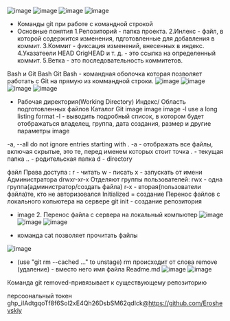 ![image](https://user-images.githubusercontent.com/97594146/194746711-5fa21fa2-f2a1-4bcc-863e-a0e0a274e609.png)
![image](https://user-images.githubusercontent.com/97594146/194746724-5bf90e7d-8d3f-42ae-8c72-b5a3779206df.png)
![image](https://user-images.githubusercontent.com/97594146/194746734-b22cdaf7-efe4-468e-be29-82772a68c62e.png)
![image](https://user-images.githubusercontent.com/97594146/194746755-c1b5ea93-5626-4011-ab75-a065cebc9649.png)


* Команды git при работе с командной строкой 
* Основные понятия 1.Репозиторий - папка проекта. 2.Инлекс - файл, в которой содержится изменения, пдготовленные для добавления в коммит. 3.Коммит - фиксация изменений, внесенных в индекс. 4.Указатеели HEAD OrigHEAD и т. д. - это ссылка на определенный коммит. 5.Ветка - это последовательность коммитетов.

Bash и Git Bash Git Bash - командная оболочка которая позволяет работать с Git на прямую из коммандной строки.
![image](https://user-images.githubusercontent.com/97594146/194746772-5607fa40-ab73-4f69-9b28-158e04c785dd.png)
![image](https://user-images.githubusercontent.com/97594146/194746789-baaa63c5-acb3-4969-9c7e-401fef7315a5.png)
![image](https://user-images.githubusercontent.com/97594146/194746798-7a186792-0037-42a9-9926-fd0a326e0105.png)
![image](https://user-images.githubusercontent.com/97594146/194746813-da038253-4a97-4b0b-8277-0536328eaf4e.png)

* Рабочая директория(Working Directory) Индекс/ Область подготовленных файлов Каталог Git image image image -l use a long listing format -l - выводить подробный список, в котором будет отображаться владелец, группа, дата создания, размер и другие параметры image

-a, --all do not ignore entries starting with . -a - отображать все файлы, включая скрытые, это те, перед именем которых стоит точка . - текущая папка .. - родительская папка d - directory

файл Права доступа : r - читать w - писать x - запускать от имени Администратора drwxr-xr-x Отделяют группы пользователей: rwx - одна группа(администратор/создать файла) r-x - вторая(пользователи файла)те, кто не авторизовался Initialized = создание
Перенос файлов с локального копьютера на сервере git init - создание репозитория

* image 2. Перенос файла с сервера на локальный компьютер 
![image](https://user-images.githubusercontent.com/97594146/194747235-865a7282-e19c-4e3d-ab85-752dd1be5e78.png)
![image](https://user-images.githubusercontent.com/97594146/194747252-0be4bb1c-7c9d-456e-aca2-a153e9bed75c.png)
![image](https://user-images.githubusercontent.com/97594146/194747255-96eac50b-07b7-4161-b49c-3678e3a43738.png)


* команда cat позволяет прочитать файлы  

![image](https://user-images.githubusercontent.com/97594146/194747268-91e40ea8-d336-472c-99d2-be4c1672eca5.png)
* (use "git rm --cached ..." to unstage) rm происходит от слова remove (удаление) - вместо него имя файла Readme.md
![image](https://user-images.githubusercontent.com/97594146/194747285-ea55f48b-fb27-47d4-9473-0e97d4a6cbb6.png)
![image](https://user-images.githubusercontent.com/97594146/194747309-c851417b-47c7-4b85-84ad-3f20127b9eb4.png)




Команда git removed-привязывает к существующему репозиторию

персоональный токен 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@https://github.com/Eroshevskiy


